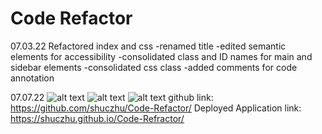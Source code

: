 # Code Refactor
07.03.22
Refactored index and css
    -renamed title
    -edited semantic elements for accessibility
    -consolidated class and ID names for main and sidebar elements
    -consolidated css class
    -added comments for code annotation
   
07.07.22
![alt text](https://user-images.githubusercontent.com/108253013/177896878-cd0e066c-b8e1-4013-bd57-93653ef9b2ce.png)
![alt text](https://user-images.githubusercontent.com/108253013/177918419-00d824b6-e521-49c5-81aa-ac453fda1aaf.png)
![alt text](https://user-images.githubusercontent.com/108253013/177918522-8b1b6b71-2b91-473e-b773-206259554c70.png)
github link: https://github.com/shuczhu/Code-Refactor/
Deployed Application link: https://shuczhu.github.io/Code-Refractor/

